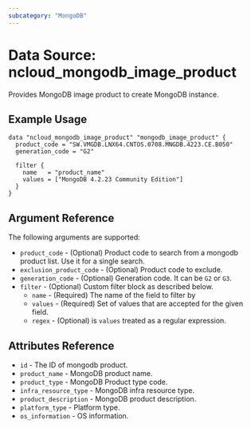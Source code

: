 ```yaml
---
subcategory: "MongoDB"
---
```



# Data Source: ncloud_mongodb_image_product

Provides MongoDB image product to create MongoDB instance.

## Example Usage

```hcl
data "ncloud_mongodb_image_product" "mongodb_image_product" {
  product_code = "SW.VMGDB.LNX64.CNTOS.0708.MNGDB.4223.CE.B050"
  generation_code = "G2"

  filter {
    name   = "product_name"
    values = ["MongoDB 4.2.23 Community Edition"]
  }
}
```

## Argument Reference

The following arguments are supported:

* `product_code` - (Optional) Product code to search from a mongodb product list. Use it for a single search.
* `exclusion_product_code` - (Optional) Product code to exclude.
* `generation_code` - (Optional) Generation code. It can be `G2` or `G3`.
* `filter` - (Optional) Custom filter block as described below.
    * `name` - (Required) The name of the field to filter by
    * `values` - (Required) Set of values that are accepted for the given field.
    * `regex` - (Optional) is `values` treated as a regular expression.

## Attributes Reference

* `id` - The ID of mongodb product.
* `product_name` - MongoDB product name.
* `product_type` - MongoDB Product type code.
* `infra_resource_type` - MongoDB infra resource type.
* `product_description` - MongoDB product description.
* `platform_type` - Platform type.
* `os_information` - OS information.